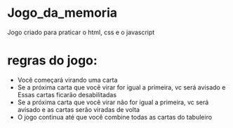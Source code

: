 # Jogo_da_memoria
Jogo criado para praticar o html, css e o javascript

# regras do jogo:
- Você começará virando uma carta
- Se a próxima carta que você virar for igual a primeira, vc será avisado e Essas cartas ficarão desabilitadas
- Se a próxima carta que você virar não for igual a primeira, vc será avisado e as cartas serão viradas de volta
- O jogo continua até que você combine todas as cartas do tabuleiro
